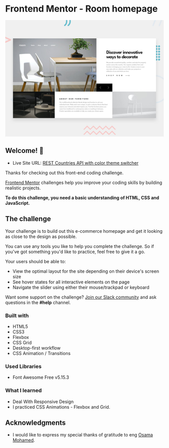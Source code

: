 # Frontend Mentor - Room homepage

![Design preview for the Room homepage coding challenge](./design/desktop-preview.jpg)

## Welcome! 👋
- Live Site URL: [REST Countries API with color theme switcher
](https://flavasava2022.github.io/room-homepage-master/)

Thanks for checking out this front-end coding challenge.

[Frontend Mentor](https://www.frontendmentor.io) challenges help you improve your coding skills by building realistic projects.

**To do this challenge, you need a basic understanding of HTML, CSS and JavaScript.**

## The challenge

Your challenge is to build out this e-commerce homepage and get it looking as close to the design as possible.

You can use any tools you like to help you complete the challenge. So if you've got something you'd like to practice, feel free to give it a go.

Your users should be able to:

- View the optimal layout for the site depending on their device's screen size
- See hover states for all interactive elements on the page
- Navigate the slider using either their mouse/trackpad or keyboard

Want some support on the challenge? [Join our Slack community](https://www.frontendmentor.io/slack) and ask questions in the **#help** channel.

### Built with

- HTML5
- CSS3
- Flexbox
- CSS Grid
- Desktop-first workflow
- CSS Animation / Transitions

### Used Libraries

- Font Awesome Free v5.15.3

### What I learned

- Deal With Responsive Design
- I practiced CSS Animations - Flexbox and Grid.


## Acknowledgments
- I would like to express my special thanks of gratitude to eng [Osama Mohamed](https://github.com/OsamaElzero).
